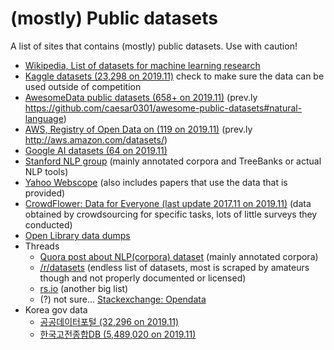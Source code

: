 # (mostly) Public datasets
A list of sites that contains (mostly) public datasets. Use with caution!

* [Wikipedia, List of datasets for machine learning research](https://en.wikipedia.org/wiki/List_of_datasets_for_machine-learning_research)
* [Kaggle datasets (23,298 on 2019.11)](https://www.kaggle.com/datasets) check to make sure the data can be used outside of competition
* [AwesomeData public datasets (658+ on 2019.11)](https://github.com/awesomedata) (prev.ly https://github.com/caesar0301/awesome-public-datasets#natural-language)
* [AWS, Registry of Open Data on (119 on 2019.11)](https://registry.opendata.aws/) (prev.ly http://aws.amazon.com/datasets/)
* [Google AI datasets (64 on 2019.11)](https://ai.google/tools/datasets/)
* [Stanford NLP group](http://www-nlp.stanford.edu/links/statnlp.html) (mainly annotated corpora and TreeBanks or actual NLP tools)
* [Yahoo Webscope](http://webscope.sandbox.yahoo.com/) (also includes papers that use the data that is provided)
* [CrowdFlower: Data for Everyone (last update 2017.11 on 2019.11)](https://www.crowdflower.com/data-for-everyone/) (data obtained by crowdsourcing for specific tasks, lots of little surveys they conducted)
* [Open Library data dumps](https://openlibrary.org/developers/dumps)
* Threads
  - [Quora post about NLP(corpora) dataset](https://www.quora.com/Datasets-What-are-the-major-text-corpora-used-by-computational-linguists-and-natural-language-processing-researchers-and-what-are-the-characteristics-biases-of-each-corpus) (mainly annotated corpora)
  - [/r/datasets](https://www.reddit.com/r/datasets) (endless list of datasets, most is scraped by amateurs though and not properly documented or licensed)
  - [rs.io](http://rs.io/100-interesting-data-sets-for-statistics/) (another big list)
  - (?) not sure... [Stackexchange: Opendata](http://opendata.stackexchange.com/)
* Korea gov data
  - [공공데이터포털 (32,296 on 2019.11)](https://www.data.go.kr/)
  - [한국고전종합DB (5,489,020 on 2019.11)](http://db.itkc.or.kr/)
